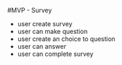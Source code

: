 #MVP - Survey
- user create survey
- user can make question
- user create an choice to question
- user can answer
- user can complete survey
